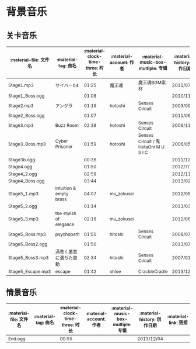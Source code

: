 # 背景音乐
<style>
    th, td {
        font-size: 12px;
    }
</style>

## 关卡音乐
| :material-file: 文件名 | :material-tag: 曲名 | :material-clock-time-three: 时长 | :material-account: 作者 | :material-music-box-multiple: 专辑 | :material-history: 创作日期 | :material-link: 链接 |
| - | - | - | - | - | - | - |
| Stage1.mp3 | サイバー04 | 01:25 | 魔王魂 | 魔王魂BGM素材 | 2011/07/21 | |
| Stage1_Boss.ogg | | 01:08 | | | 2010/11/19 | |
| Stage2.mp3 | アングラ | 01:19 | hotoshi | Senses Circuit | 2003/09/16 | |
| Stage2_Boss.ogg | | 01:07 | | | 2011/06/25 | |
| Stage3.mp3 | Buzz Room | 02:38 | hotoshi | Senses Circuit | 2009/11/08 | |
| Stage3_Boss.mp3 | Cyber Prisoner | 01:59 | hotoshi | Senses Circuit / 鬼HetaOni M U S I C | 2006/05/16 | |
| Stage3b.ogg | | 00:36 | | | 2011/12/17 | |
| Stage4.ogg | | 01:50 | | | 2012/7/17 | |
| Stage4_2.ogg | | 02:59 | | | 2012/11/18 | |
| Stage4_Boss.ogg | | 03:44 | | | 2013/02/18 | |
| Stage5_1.mp3 | Intuition & empty brass | 04:07 | mu_zokusei | | 2012/08/26 | [SoundCloud](https://soundcloud.com/ifst_mlsc/intuition-empty-brass-nanas) |
| Stage5_2.ogg | | 01:14 | | | 2013/03/28 | |
| Stage5_3.mp3 | the stylish of elegance. | 02:18 | mu_zokusei | | 2012/06/02 | [SoundCloud](https://soundcloud.com/ifst_mlsc/the-stylish-of-elegance-loop) |
| Stage5_Boss.mp3 | psychopath | 01:50 | hitoshi | Senses Circuit | 2008/07/13 | |
| Stage5_Boss2.ogg | | 01:50 | | | 2013/07/27 | |
| Stage5_Boss3.mp3 | 渦巻く悪意に満ちた鼓動 | 02:34 | hitoshi | Senses Circuit | 2007/01/04 | |
| Stage5_Escape.mp3 | escape | 01:42 | xhloe | CrackleCradle | 2013/12/1 | |

## 情景音乐
| :material-file: 文件名 | :material-tag: 曲名 | :material-clock-time-three: 时长 | :material-account: 作者 | :material-music-box-multiple: 专辑 | :material-history: 创作日期 | :material-link: 链接 |
| - | - | - | - | - | - | - |
| End.ogg | | 00:55 | | | 2013/12/04 | |